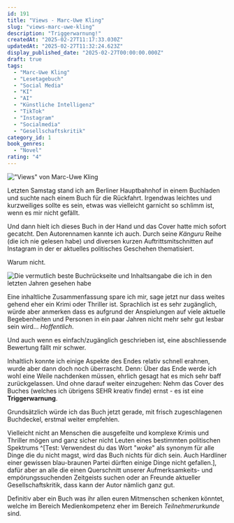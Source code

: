 ```yaml
---
id: 191
title: "Views - Marc-Uwe Kling"
slug: "views-marc-uwe-kling"
description: "Triggerwarnung!"
createdAt: "2025-02-27T11:17:33.030Z"
updatedAt: "2025-02-27T11:32:24.623Z"
display_published_date: "2025-02-27T00:00:00.000Z"
draft: true
tags:
  - "Marc-Uwe Kling"
  - "Lesetagebuch"
  - "Social Media"
  - "KI"
  - "AI"
  - "Künstliche Intelligenz"
  - "TikTok"
  - "Instagram"
  - "Socialmedia"
  - "Gesellschaftskritik"
category_id: 1
book_genres:
  - "Novel"
rating: "4"
---
```


!["Views" von Marc-Uwe Kling](https://res.cloudinary.com/dlsll9dkn/image/upload/v1740650310/photo_2025_02_27_10_58_09_23e4ac53b8.jpg)

<!--more-->

Letzten Samstag stand ich am Berliner Hauptbahnhof in einem Buchladen und suchte nach einem Buch für die Rückfahrt. Irgendwas leichtes und kurzweiliges sollte es sein, etwas was vielleicht garnicht so schlimm ist, wenn es mir nicht gefällt.

Und dann hielt ich dieses Buch in der Hand und das Cover hatte mich sofort gecatcht. Den Autorennamen kannte ich auch. Durch seine _Känguru_ Reihe (die ich nie gelesen habe) und diversen kurzen Auftrittsmitschnitten auf Instagram in der er aktuelles politisches Geschehen thematisiert. 

Warum nicht. 

![Die vermutlich beste Buchrückseite und Inhaltsangabe die ich in den letzten Jahren gesehen habe](https://res.cloudinary.com/dlsll9dkn/image/upload/v1740650310/photo_2025_02_27_10_58_10_2309a20d84.jpg)

Eine inhaltliche Zusammenfassung spare ich mir, sage jetzt nur dass weites gehend eher ein Krimi oder Thriller ist. Sprachlich ist es sehr zugänglich, würde aber anmerken dass es aufgrund der Anspielungen auf viele aktuelle Begebenheiten und Personen in ein paar Jahren nicht mehr sehr gut lesbar sein wird... _Hoffentlich_. 

Und auch wenn es einfach/zugänglich geschrieben ist, eine abschliessende Bewertung fällt mir schwer. 

Inhaltlich konnte ich einige Aspekte des Endes relativ schnell erahnen, wurde aber dann doch noch überrascht. Denn: Über das Ende werde ich wohl eine Weile nachdenken müssen, ehrlich gesagt hat es mich sehr baff zurückgelassen. 
Und ohne darauf weiter einzugehen: Nehm das Cover des Buches (welches ich übrigens SEHR kreativ finde) ernst - es ist eine **Triggerwarnung**. 

Grundsätzlich würde ich das Buch jetzt gerade, mit frisch zugeschlagenen Buchdeckel, erstmal weiter empfehlen. 

Vielleicht nicht an Menschen die ausgefeilte und komplexe Krimis und Thriller mögen und ganz sicher nicht Leuten eines bestimmten politischen Spektrums ^[Test: Verwendest du das Wort "_woke_" als synonym für alle Dinge die du nicht magst, wird das Buch nichts für dich sein. Auch Hardliner einer gewissen blau-braunen Partei dürften einige Dinge nicht gefallen.], dafür aber an alle die einen Querschnitt unserer Aufmerksamkeits- und empörungssuchenden Zeitgeists suchen oder an Freunde aktueller Gesellschaftskritik, dass kann der Autor nämlich ganz gut. 

Definitiv aber ein Buch was ihr allen euren Mitmenschen schenken könntet, welche im Bereich Medienkompetenz eher im Bereich _Teilnehmerurkunde_ sind.
